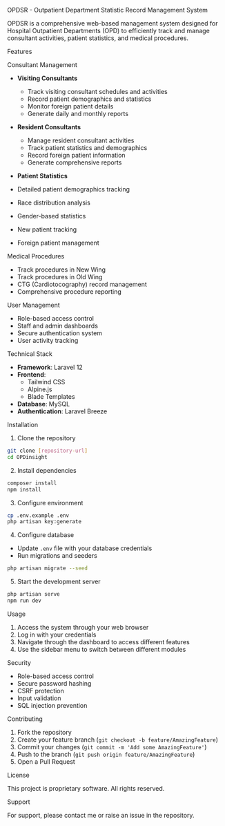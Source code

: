 OPDSR - Outpatient Department Statistic Record Management System

OPDSR is a comprehensive web-based management system designed for Hospital Outpatient Departments (OPD) to efficiently track and manage consultant activities, patient statistics, and medical procedures.

Features

Consultant Management
- **Visiting Consultants**
  - Track visiting consultant schedules and activities
  - Record patient demographics and statistics
  - Monitor foreign patient details
  - Generate daily and monthly reports

- **Resident Consultants**
  - Manage resident consultant activities
  - Track patient statistics and demographics
  - Record foreign patient information
  - Generate comprehensive reports

- **Patient Statistics**
- Detailed patient demographics tracking
- Race distribution analysis
- Gender-based statistics
- New patient tracking
- Foreign patient management

Medical Procedures
- Track procedures in New Wing
- Track procedures in Old Wing
- CTG (Cardiotocography) record management
- Comprehensive procedure reporting

User Management
- Role-based access control
- Staff and admin dashboards
- Secure authentication system
- User activity tracking

Technical Stack

- **Framework**: Laravel 12
- **Frontend**: 
  - Tailwind CSS
  - Alpine.js
  - Blade Templates
- **Database**: MySQL
- **Authentication**: Laravel Breeze

Installation

1. Clone the repository
```bash
git clone [repository-url]
cd OPDinsight
```

2. Install dependencies
```bash
composer install
npm install
```

3. Configure environment
```bash
cp .env.example .env
php artisan key:generate
```

4. Configure database
- Update `.env` file with your database credentials
- Run migrations and seeders
```bash
php artisan migrate --seed
```

5. Start the development server
```bash
php artisan serve
npm run dev
```

Usage

1. Access the system through your web browser
2. Log in with your credentials
3. Navigate through the dashboard to access different features
4. Use the sidebar menu to switch between different modules

Security

- Role-based access control
- Secure password hashing
- CSRF protection
- Input validation
- SQL injection prevention

Contributing

1. Fork the repository
2. Create your feature branch (`git checkout -b feature/AmazingFeature`)
3. Commit your changes (`git commit -m 'Add some AmazingFeature'`)
4. Push to the branch (`git push origin feature/AmazingFeature`)
5. Open a Pull Request

License

This project is proprietary software. All rights reserved.

Support

For support, please contact me or raise an issue in the repository.
